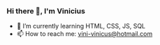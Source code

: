 ### Hi there 👋, I'm Vinicius


- 🌱 I’m currently learning HTML, CSS, JS, SQL
- 📫 How to reach me: vini-vinicus@hotmail.com


